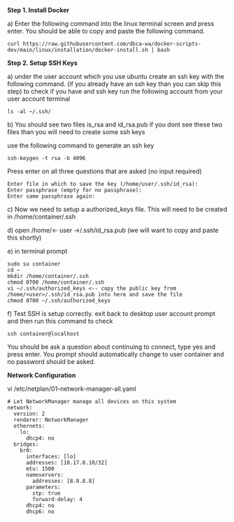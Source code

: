 **Step 1. Install Docker**

a) Enter the following command into the linux terminal screen and press enter. You should be able to copy and paste the following command.
```
curl https://raw.githubusercontent.com/dbca-wa/docker-scripts-dev/main/linux/installation/docker-install.sh | bash
```

**Step 2. Setup SSH Keys**

a) under the user account which you use ubuntu create an ssh key with the following command.  (if you already have an ssh key than you can skip this step) 
to check if you have and ssh key run the following account from your user account terminal

```
ls -al ~/.ssh/
```
b) You should see two files is_rsa and id_rsa.pub  if you dont see these two files than you will need to create some ssh keys

use the following command to generate an ssh key

```
ssh-keygen -t rsa -b 4096
```

Press enter on all three questions that are asked (no input required)

```
Enter file in which to save the key (/home/user/.ssh/id_rsa):    
Enter passphrase (empty for no passphrase):    
Enter same passphrase again:    
```
c) Now we need to setup a authorized_keys file.  This will need to be created in /home/container/.ssh

d) open /home/<- user ->/.ssh/id_rsa.pub (we will want to copy and paste this shortly)
  
e) in terminal prompt

```
sudo su container
cd ~
mkdir /home/container/.ssh 
chmod 0700 /home/container/.ssh
vi ~/.ssh/authorized_keys <-- copy the public key from /home/<user>/.ssh/id_rsa.pub into here and save the file
chmod 0700 ~/.ssh/authorized_keys
```

f) Test SSH is setup correctly.
exit back to desktop user account prompt and then run this command to check
```
ssh container@localhost
```
You should be ask a question about continuing to connect,  type yes and press enter.
You prompt should automatically change to user container and no password should be asked.

**Network Configuration**   
   
vi /etc/netplan/01-network-manager-all.yaml   

```
# Let NetworkManager manage all devices on this system
network:
  version: 2
  renderer: NetworkManager
  ethernets:
    lo:
      dhcp4: no
  bridges:
    br0:
      interfaces: [lo]
      addresses: [10.17.0.10/32]
      mtu: 1500
      nameservers:
        addresses: [8.8.8.8]
      parameters:
        stp: true
        forward-delay: 4
      dhcp4: no
      dhcp6: no
 
```
  
  

